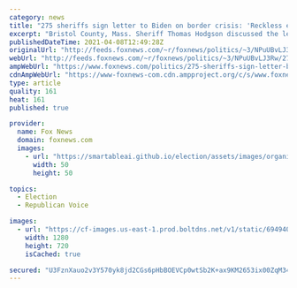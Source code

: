 ```yaml
---
category: news
title: "275 sheriffs sign letter to Biden on border crisis: 'Reckless effort' to put politics before safety"
excerpt: "Bristol County, Mass. Sheriff Thomas Hodgson discussed the letter 275 sheriffs signed urging President Biden to get the border crisis under control, during a Thursday segment of 'Fox & Friends.'"
publishedDateTime: 2021-04-08T12:49:28Z
originalUrl: "http://feeds.foxnews.com/~r/foxnews/politics/~3/NPuUBvLJ3Rw/275-sheriffs-sign-letter-biden-border-crisis-immigration"
webUrl: "http://feeds.foxnews.com/~r/foxnews/politics/~3/NPuUBvLJ3Rw/275-sheriffs-sign-letter-biden-border-crisis-immigration"
ampWebUrl: "https://www.foxnews.com/politics/275-sheriffs-sign-letter-biden-border-crisis-immigration.amp"
cdnAmpWebUrl: "https://www-foxnews-com.cdn.ampproject.org/c/s/www.foxnews.com/politics/275-sheriffs-sign-letter-biden-border-crisis-immigration.amp"
type: article
quality: 161
heat: 161
published: true

provider:
  name: Fox News
  domain: foxnews.com
  images:
    - url: "https://smartableai.github.io/election/assets/images/organizations/foxnews.com-50x50.jpg"
      width: 50
      height: 50

topics:
  - Election
  - Republican Voice

images:
  - url: "https://cf-images.us-east-1.prod.boltdns.net/v1/static/694940094001/7a4800cc-2cbe-4ee2-8264-b821ee0e4244/c40a06fc-3d7a-4ad9-8d39-7bf23e41b7b7/1280x720/match/image.jpg"
    width: 1280
    height: 720
    isCached: true

secured: "U3FznXauo2v3Y570yk8jd2CGs6pHbBOEVCp0wtSb2K+ax9KM2653ix00ZqM34MEd+e/dX7a1oL2zRE52Hy+6CnpQt3S9PfatFm1oEVf4B7TQ6SUBaYftgHvFh1p5ZreYQ2vmq9sGw8/rWUAoDbcmoUJKZbNTkmMczKcZ73GuYKB7TaDrq9yF1MosdgWKOZ8T9eeRYLPaX5BmJzsSIo8eZJ4EVEapESZx370klmKOI/KJDNxv2fyowezHf9ppuU7/zLcvDpLcQJ7FvTRyG/VVIwAPLtg2Dc0ShHuMd6Bl7/Vl5SF9+9//fb/pFzMEgHtGUvfXQ4jM0dAAiAlyAg9CZFT22in87+RvKSfejgaaRA0=;KzPFLX4jvB7mQwbaJxUCrQ=="
---
```


